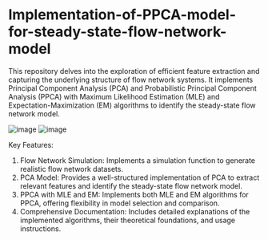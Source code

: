 # Implementation-of-PPCA-model-for-steady-state-flow-network-model

This repository delves into the exploration of efficient feature extraction and capturing the underlying structure of flow network systems. It implements Principal Component Analysis (PCA) and Probabilistic Principal Component Analysis (PPCA) with Maximum Likelihood Estimation (MLE) and Expectation-Maximization (EM) algorithms to identify the steady-state flow network model.

![image](https://github.com/KalooriShiva/Implementation-of-PPCA-model-for-steady-state-flow-network-model/assets/110056412/2e700c4a-ba6a-4f8d-ba2d-cdaecda1a14c)
![image](https://github.com/KalooriShiva/Implementation-of-PPCA-model-for-steady-state-flow-network-model/assets/110056412/cdbe6b3f-13f5-42cb-9c89-4b29ea12a617)


Key Features:

1. Flow Network Simulation: Implements a simulation function to generate realistic flow network datasets.
2. PCA Model: Provides a well-structured implementation of PCA to extract relevant features and identify the steady-state flow network model.
3. PPCA with MLE and EM: Implements both MLE and EM algorithms for PPCA, offering flexibility in model selection and comparison.
4. Comprehensive Documentation: Includes detailed explanations of the implemented algorithms, their theoretical foundations, and usage instructions.

